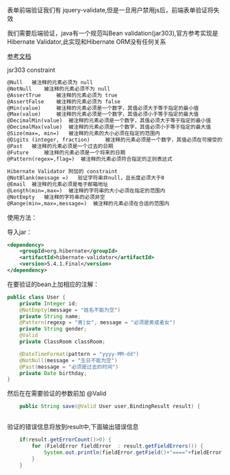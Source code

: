 表单前端验证我们有 jquery-validate,但是一旦用户禁用js后，前端表单验证将失效

我们需要后端验证，java有一个规范叫Bean validation(jar303),官方参考实现是Hibernate Validator,此实现和Hibernate ORM没有任何关系

[参考文档](https://www.ibm.com/developerworks/cn/java/j-lo-jsr303/index.html)

jsr303 constraint
```txt
@Null   被注释的元素必须为 null    
@NotNull    被注释的元素必须不为 null    
@AssertTrue     被注释的元素必须为 true    
@AssertFalse    被注释的元素必须为 false    
@Min(value)     被注释的元素必须是一个数字，其值必须大于等于指定的最小值    
@Max(value)     被注释的元素必须是一个数字，其值必须小于等于指定的最大值    
@DecimalMin(value)  被注释的元素必须是一个数字，其值必须大于等于指定的最小值    
@DecimalMax(value)  被注释的元素必须是一个数字，其值必须小于等于指定的最大值    
@Size(max=, min=)   被注释的元素的大小必须在指定的范围内    
@Digits (integer, fraction)     被注释的元素必须是一个数字，其值必须在可接受的范围内    
@Past   被注释的元素必须是一个过去的日期    
@Future     被注释的元素必须是一个将来的日期    
@Pattern(regex=,flag=)  被注释的元素必须符合指定的正则表达式    
    
Hibernate Validator 附加的 constraint    
@NotBlank(message =)   验证字符串非null，且长度必须大于0    
@Email  被注释的元素必须是电子邮箱地址    
@Length(min=,max=)  被注释的字符串的大小必须在指定的范围内    
@NotEmpty   被注释的字符串的必须非空    
@Range(min=,max=,message=)  被注释的元素必须在合适的范围内  
```

使用方法：

导入jar：
```xml
<dependency>
    <groupId>org.hibernate</groupId>
    <artifactId>hibernate-validator</artifactId>
    <version>5.4.1.Final</version>
</dependency>
```


在要验证的bean上加相应的注解：
```java
public class User {
    private Integer id;
    @NotEmpty(message = "姓名不能为空")
    private String name;
    @Pattern(regexp = "男|女", message = "必须是男或者女")
    private String gender;
    @Valid
    private ClassRoom classRoom;

    @DateTimeFormat(pattern = "yyyy-MM-dd")
    @NotNull(message = "生日不能为空")
    @Past(message = "必须是过去的时间")
    private Date birthday;
}
```

然后在在需要验证的参数前加 @Valid
```java
	public String save(@Valid User user,BindingResult result) {
 
```

验证的错误信息将放到result中,下面输出错误信息
```java
    if(result.getErrorCount()>0) {
        for (FieldError fieldError  : result.getFieldErrors()) {
            System.out.println(fieldError.getField()+"===="+fieldError.getDefaultMessage());
        }
    }
```
<!-- !>需要注意的是，因为参数可以验证多个，每个参数的错误会放在各自的result，所以它们应该紧挨成对出现 -->